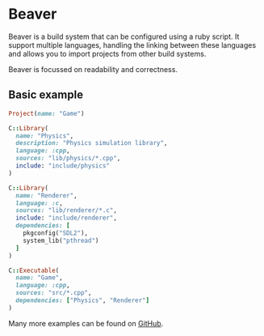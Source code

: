 # Beaver

Beaver is a build system that can be configured using a ruby script.
It support multiple languages, handling the linking between these languages and allows
you to import projects from other build systems.

Beaver is focussed on readability and correctness.

## Basic example

```ruby
Project(name: "Game")

C::Library(
  name: "Physics",
  description: "Physics simulation library",
  language: :cpp,
  sources: "lib/physics/*.cpp",
  include: "include/physics"
)

C::Library(
  name: "Renderer",
  language: :c,
  sources: "lib/renderer/*.c",
  include: "include/renderer",
  dependencies: [
    pkgconfig("SDL2"),
    system_lib("pthread")
  ]
)

C::Executable(
  name: "Game",
  language: :cpp,
  sources: "src/*.cpp",
  dependencies: ["Physics", "Renderer"]
)
```

Many more examples can be found on [GitHub](https://github.com/jomy10/beaver/tree/master/examples).
